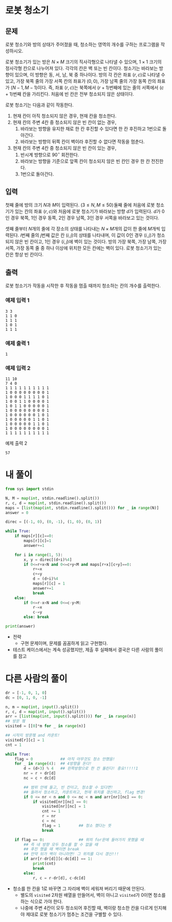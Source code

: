 # 로봇 청소기
## 문제
로봇 청소기와 방의 상태가 주어졌을 때, 청소하는 영역의 개수를 구하는 프로그램을 작성하시오.

로봇 청소기가 있는 방은 $N \times M$ 크기의 직사각형으로 나타낼 수 있으며, $1 \times 1$ 크기의 정사각형 칸으로 나누어져 있다. 각각의 칸은 벽 또는 빈 칸이다. 청소기는 바라보는 방향이 있으며, 이 방향은 동, 서, 남, 북 중 하나이다. 방의 각 칸은 좌표 $(r, c)$로 나타낼 수 있고, 가장 북쪽 줄의 가장 서쪽 칸의 좌표가  $(0, 0)$, 가장 남쪽 줄의 가장 동쪽 칸의 좌표가  $(N-1, M-1)$이다. 즉, 좌표  $(r, c)$는 북쪽에서  $(r+1)$번째에 있는 줄의 서쪽에서  $(c+1)$번째 칸을 가리킨다. 처음에 빈 칸은 전부 청소되지 않은 상태이다.

로봇 청소기는 다음과 같이 작동한다.

1. 현재 칸이 아직 청소되지 않은 경우, 현재 칸을 청소한다.
2. 현재 칸의 주변 $4$칸 중 청소되지 않은 빈 칸이 없는 경우,
   1. 바라보는 방향을 유지한 채로 한 칸 후진할 수 있다면 한 칸 후진하고 1번으로 돌아간다.
   2. 바라보는 방향의 뒤쪽 칸이 벽이라 후진할 수 없다면 작동을 멈춘다.
3. 현재 칸의 주변 $4$칸 중 청소되지 않은 빈 칸이 있는 경우,
   1. 반시계 방향으로 $90^\circ$ 회전한다.
   2. 바라보는 방향을 기준으로 앞쪽 칸이 청소되지 않은 빈 칸인 경우 한 칸 전진한다.
   3. 1번으로 돌아간다.
## 입력
첫째 줄에 방의 크기 $N$과 $M$이 입력된다. $(3 \le N, M \le 50)$ 둘째 줄에 처음에 로봇 청소기가 있는 칸의 좌표 $(r, c)$와 처음에 로봇 청소기가 바라보는 방향 $d$가 입력된다. $d$가 $0$인 경우 북쪽, $1$인 경우 동쪽, $2$인 경우 남쪽, $3$인 경우 서쪽을 바라보고 있는 것이다.

셋째 줄부터  $N$개의 줄에 각 장소의 상태를 나타내는 $N \times M$개의 값이 한 줄에 $M$개씩 입력된다. $i$번째 줄의 $j$번째 값은 칸 $(i, j)$의 상태를 나타내며, 이 값이 $0$인 경우 $(i, j)$가 청소되지 않은 빈 칸이고, $1$인 경우 $(i, j)$에 벽이 있는 것이다. 방의 가장 북쪽, 가장 남쪽, 가장 서쪽, 가장 동쪽 줄 중 하나 이상에 위치한 모든 칸에는 벽이 있다. 로봇 청소기가 있는 칸은 항상 빈 칸이다.

## 출력
로봇 청소기가 작동을 시작한 후 작동을 멈출 때까지 청소하는 칸의 개수를 출력한다.

### 예제 입력 1 
```
3 3
1 1 0
1 1 1
1 0 1
1 1 1
```
### 예제 출력 1 
```
1
```
### 예제 입력 2
```
11 10
7 4 0
1 1 1 1 1 1 1 1 1 1
1 0 0 0 0 0 0 0 0 1
1 0 0 0 1 1 1 1 0 1
1 0 0 1 1 0 0 0 0 1
1 0 1 1 0 0 0 0 0 1
1 0 0 0 0 0 0 0 0 1
1 0 0 0 0 0 0 1 0 1
1 0 0 0 0 0 1 1 0 1
1 0 0 0 0 0 1 1 0 1
1 0 0 0 0 0 0 0 0 1
1 1 1 1 1 1 1 1 1 1
```
예제 출력 2 
```
57
```
# 내 풀이
```python
from sys import stdin

N, M = map(int, stdin.readline().split())
r, c, d = map(int, stdin.readline().split())
maps = [list(map(int, stdin.readline().split())) for _ in range(N)]
answer = 0

direc = [(-1, 0), (0, -1), (1, 0), (0, 1)]

while True:
    if maps[r][c]==0:
        maps[r][c]=1
        answer+=1

    for i in range(1, 5):
        x, y = direc[(d+i)%4]
        if 0<=r+x<N and 0<=c+y<M and maps[r+x][c+y]==0:
            r+=x
            c+=y
            d = (d+i)%4
            maps[r][c] = 1
            answer+=1
            break
    else:
        if 0<=r-x<N and 0<=c-y<M:
            r-=x
            c-=y
        else: break

print(answer)
```
- 전략
  - 구현 문제이며, 문제를 꼼꼼하게 읽고 구현했다.
- 테스트 케이스에서는 계속 성공했지만, 제출 후 실패해서 결국은 다른 사람의 풀이를 참고

# 다른 사람의 풀이
```python
dr = [-1, 0, 1, 0]
dc = [0, 1, 0, -1]

n, m = map(int, input().split())
r, c, d = map(int, input().split())
arr = [list(map(int, input().split())) for _ in range(n)]
## 방문 쳌
visited = [[0]*m for _ in range(n)]

## 시작지 방문쳌 and 카운트!
visited[r][c] = 1
cnt = 1

while True:
    flag = 0            ## 아직 아무것도 청소 안했음!
    for _ in range(4):  ## 4방향을 돈다!
        d = (d+3) % 4   ## 왼쪽방향으로 한 칸 돌린다! 중요!!!!!1
        nr = r + dr[d]
        nc = c + dc[d]

        ## 범위 안에 들고, 빈 칸이고, 청소할 수 있다면!
        ## 들려서 청소하고, 카운트하고, 현재 위치를 갱신하고, flag 변경!
        if 0 <= nr < n and 0 <= nc < m and arr[nr][nc] == 0:
            if visited[nr][nc] == 0:
                visited[nr][nc] = 1
                cnt += 1
                r = nr
                c = nc
                flag = 1        ## 청소 했다는 뜻
                break

    if flag == 0:               ## 위의 for문에 들어가지 못했을 때
        ## 즉 네 방향 모두 청소를 할 수 없을 때
        ## 후진 했을 때 벽이면 break
        ## 만약 뒤가 벽이 아니라면! 그 위치를 다시 갱신!!!
        if arr[r-dr[d]][c-dc[d]] == 1:
            print(cnt)
            break
        else:
            r, c = r-dr[d], c-dc[d]
```
- 청소를 한 칸을 1로 바꾸면 그 자리에 벽이 세워져 버리기 때문에 안된다.
  - 별도의 `visited` 2차원 배열을 만들어서, 벽이 아니고 `visited`가 0이면 청소를 하는 식으로 가야 한다.
  - 나중에 주변 4칸이 모두 청소되어 후진할 때, 벽이랑 청소한 칸을 다르게 인지해야 제대로 로봇 청소기가 멈추는 조건을 구별할 수 있다.
